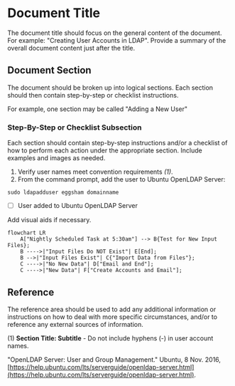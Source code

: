 # Document Title

The document title should focus on the general content of the document. For example: "Creating User Accounts in LDAP". Provide a summary of the overall document content just after the title.

## Document Section

The document should be broken up into logical sections. Each section should then contain step-by-step or checklist instructions.

For example, one section may be called "Adding a New User"

### Step-By-Step or Checklist Subsection

Each section should contain step-by-step instructions and/or a checklist of how to perform each action under the appropriate section. Include examples and images as needed.

1.  Verify user names meet convention requirements *(1)*.
2.  From the command prompt, add the user to Ubuntu OpenLDAP Server: 

`sudo ldapadduser eggsham domainname`

* [ ] User added to Ubuntu OpenLDAP Server

Add visual aids if necessary.
```mermaid
flowchart LR
	A["Nightly Scheduled Task at 5:30am"] --> B{Test for New Input Files};
	B ---->|"Input Files Do NOT Exist"| E[End];
	B -->|"Input Files Exist"| C{"Import Data from Files"};
	C ---->|"No New Data"| D["Email and End"];
	C ---->|"New Data"| F["Create Accounts and Email"];
```

## Reference

The reference area should be used to add any additional information or instructions on how to deal with more specific circumstances, and/or to reference any external sources of information.

(1) **Section Title: Subtitle** - Do not include hyphens (-) in user account names.

"OpenLDAP Server: User and Group Management." Ubuntu, 8 Nov. 2016, [https://help.ubuntu.com/lts/serverguide/openldap-server.html](https://help.ubuntu.com/lts/serverguide/openldap-server.html).
